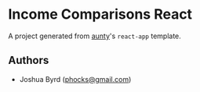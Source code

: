 # Income Comparisons React

A project generated from [aunty](https://github.com/abcnews/aunty)'s `react-app` template.

## Authors

- Joshua Byrd ([phocks@gmail.com](mailto:phocks@gmail.com))
